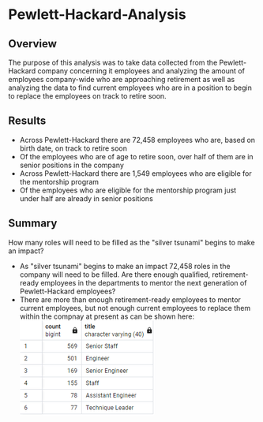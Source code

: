 # Pewlett-Hackard-Analysis

## Overview
The purpose of this analysis was to take data collected from the Pewlett-Hackard company concerning it employees and analyzing the amount of employees company-wide who are approaching retirement as well as analyzing the data to find current employees who are in a position to begin to replace the employees on track to retire soon.

## Results
- Across Pewlett-Hackard there are 72,458 employees who are, based on birth date, on track to retire soon
- Of the employees who are of age to retire soon, over half of them are in senior positions in the company
- Across Pewlett-Hackard there are 1,549 employees who are eligible for the mentorship program
- Of the employees who are eligible for the mentorship program just under half are already in senior positions

## Summary
How many roles will need to be filled as the "silver tsunami" begins to make an impact?
- As "silver tsunami" begins to make an impact 72,458 roles in the company will need to be filled.
Are there enough qualified, retirement-ready employees in the departments to mentor the next generation of Pewlett-Hackard employees?
- There are more than enough retirement-ready employees to mentor current employees, but not enough current employees to replace them within the compnay at present as can be shown here: ![This is an image](https://github.com/smwhng/Pewlett-Hackard-Analysis/blob/main/mentorship_eligible_counts.PNG)
